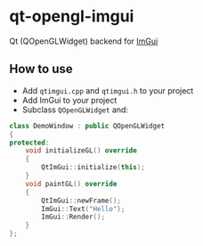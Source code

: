 # qt-opengl-imgui

Qt (QOpenGLWidget) backend for [ImGui](https://github.com/ocornut/imgui)

## How to use

* Add `qtimgui.cpp` and `qtimgui.h` to your project
* Add ImGui to your project
* Subclass `QOpenGLWidget` and:

```cpp
class DemoWindow : public QOpenGLWidget
{
protected:
    void initializeGL() override
    {
        QtImGui::initialize(this);
    }
    void paintGL() override
    {
        QtImGui::newFrame();
        ImGui::Text("Hello");
        ImGui::Render();
    }
};
```

